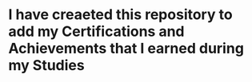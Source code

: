 # I have creaeted this repository to add my Certifications and Achievements that I earned during my Studies